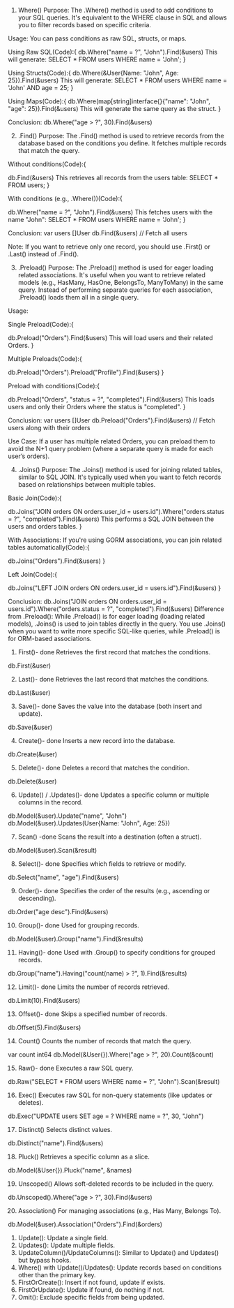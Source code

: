 1. Where()
Purpose: The .Where() method is used to add conditions to your SQL queries. It's equivalent to the WHERE clause in SQL and allows you to filter records based on specific criteria.

Usage: You can pass conditions as raw SQL, structs, or maps.

Using Raw SQL(Code):{
db.Where("name = ?", "John").Find(&users)
This will generate: SELECT * FROM users WHERE name = 'John';
}

Using Structs(Code):{
db.Where(&User{Name: "John", Age: 25}).Find(&users)
This will generate: SELECT * FROM users WHERE name = 'John' AND age = 25;
}

Using Maps(Code):{
db.Where(map[string]interface{}{"name": "John", "age": 25}).Find(&users)
This will generate the same query as the struct.
}

Conclusion:
db.Where("age > ?", 30).Find(&users)




2. .Find()
Purpose: The .Find() method is used to retrieve records from the database based on the conditions you define. It fetches multiple records that match the query.

Without conditions(Code):{

db.Find(&users)
This retrieves all records from the users table: SELECT * FROM users;
}

With conditions (e.g., .Where())(Code):{

db.Where("name = ?", "John").Find(&users)
This fetches users with the name "John": SELECT * FROM users WHERE name = 'John';
}

Conclusion:
var users []User
db.Find(&users)  // Fetch all users

Note: If you want to retrieve only one record, you should use .First() or .Last() instead of .Find().




3. .Preload()
Purpose: The .Preload() method is used for eager loading related associations. It's useful when you want to retrieve related models (e.g., HasMany, HasOne, BelongsTo, ManyToMany) in the same query. Instead of performing separate queries for each association, .Preload() loads them all in a single query.

Usage:

Single Preload(Code):{

db.Preload("Orders").Find(&users)
This will load users and their related Orders.
}

Multiple Preloads(Code):{

db.Preload("Orders").Preload("Profile").Find(&users)
}

Preload with conditions(Code):{

db.Preload("Orders", "status = ?", "completed").Find(&users)
This loads users and only their Orders where the status is "completed".
}

Conclusion:
var users []User
db.Preload("Orders").Find(&users)  // Fetch users along with their orders

Use Case: If a user has multiple related Orders, you can preload them to avoid the N+1 query problem (where a separate query is made for each user’s orders).




4. .Joins()
Purpose: The .Joins() method is used for joining related tables, similar to SQL JOIN. It's typically used when you want to fetch records based on relationships between multiple tables.

Basic Join(Code):{

db.Joins("JOIN orders ON orders.user_id = users.id").Where("orders.status = ?", "completed").Find(&users)
This performs a SQL JOIN between the users and orders tables.
}

With Associations: If you're using GORM associations, you can join related tables automatically(Code):{

db.Joins("Orders").Find(&users)
}

Left Join(Code):{

db.Joins("LEFT JOIN orders ON orders.user_id = users.id").Find(&users)
}

Conclusion:
db.Joins("JOIN orders ON orders.user_id = users.id").Where("orders.status = ?", "completed").Find(&users)
Difference from .Preload(): While .Preload() is for eager loading (loading related models), .Joins() is used to join tables directly in the query. You use .Joins() when you want to write more specific SQL-like queries, while .Preload() is for ORM-based associations.


<!-- Other Less Frequenctly Used Methds -->


1. First()- done
Retrieves the first record that matches the conditions.

db.First(&user)


2. Last()- done
Retrieves the last record that matches the conditions.

db.Last(&user)


3. Save()- done
Saves the value into the database (both insert and update).

db.Save(&user)


4. Create()- done
Inserts a new record into the database.

db.Create(&user)


5. Delete()- done
Deletes a record that matches the condition.

db.Delete(&user)


6. Update() / .Updates()- done
Updates a specific column or multiple columns in the record.

db.Model(&user).Update("name", "John")
db.Model(&user).Updates(User{Name: "John", Age: 25})


7. Scan() -done
Scans the result into a destination (often a struct).

db.Model(&user).Scan(&result)


8. Select()- done
Specifies which fields to retrieve or modify.

db.Select("name", "age").Find(&users)


9. Order()- done
Specifies the order of the results (e.g., ascending or descending).

db.Order("age desc").Find(&users)


10. Group()- done
Used for grouping records.

db.Model(&user).Group("name").Find(&results)


11. Having()- done
Used with .Group() to specify conditions for grouped records.

db.Group("name").Having("count(name) > ?", 1).Find(&results)


12. Limit()- done
Limits the number of records retrieved.

db.Limit(10).Find(&users)


13. Offset()- done
Skips a specified number of records.

db.Offset(5).Find(&users)


14. Count()
Counts the number of records that match the query.

var count int64
db.Model(&User{}).Where("age > ?", 20).Count(&count)


15. Raw()- done
Executes a raw SQL query.

db.Raw("SELECT * FROM users WHERE name = ?", "John").Scan(&result)


16. Exec()
Executes raw SQL for non-query statements (like updates or deletes).

db.Exec("UPDATE users SET age = ? WHERE name = ?", 30, "John")


17. Distinct()
Selects distinct values.

db.Distinct("name").Find(&users)


18. Pluck()
Retrieves a specific column as a slice.

db.Model(&User{}).Pluck("name", &names)


19. Unscoped()
Allows soft-deleted records to be included in the query.

db.Unscoped().Where("age > ?", 30).Find(&users)


20. Association()
For managing associations (e.g., Has Many, Belongs To).

db.Model(&user).Association("Orders").Find(&orders)




<!-- UPDATE METHODS -->
1. Update(): Update a single field.
2. Updates(): Update multiple fields.
3. UpdateColumn()/UpdateColumns(): Similar to Update() and Updates() but bypass hooks.
4. Where() with Update()/Updates(): Update records based on conditions other than the primary key.
5. FirstOrCreate(): Insert if not found, update if exists.
6. FirstOrUpdate(): Update if found, do nothing if not.
7. Omit(): Exclude specific fields from being updated.